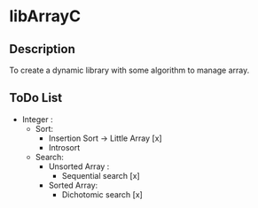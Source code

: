 # libArrayC


## Description
To create a dynamic library with some algorithm to manage array.

## ToDo List
+ Integer :
	+ Sort:
		+ Insertion Sort -> Little Array [x]
		+ Introsort
    + Search:
    	+ Unsorted Array :
    		+ 	Sequential search [x]
    	+ Sorted Array:
    		+ 	Dichotomic search [x]

